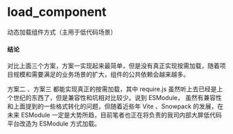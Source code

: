 # load_component
动态加载组件方式（主用于低代码场景）


#### 结论

对比上面三个方案，方案一实现起来最简单，但是没有真正实现按需加载，随着项目规模和需要满足的业务场景的扩大，组件的公共依赖会越来越多。

方案二 、方案三 都能实现真正的按需加载，其中 require.js 虽然听上去已经是上个世纪的东西了，但是兼容性和坑相对比较少。说到 ESModule， 虽然有兼容性和上面提到的一些格式转化的问题，但随着近些年 Vite 、Snowpack 的发展，在未来 ESModule 一定是大势所趋，目前笔者也正在将负责的我司内部大屏低代码平台改造为 ESModule 方式加载。